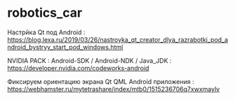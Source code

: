 # robotics_car


Настрйка Qt под Android : https://blog.lexa.ru/2019/03/26/nastroyka_qt_creator_dlya_razrabotki_pod_android_bystryy_start_pod_windows.html

NVIDIA PACK :       Android-SDK / Android-NDK / Java_JDK : https://developer.nvidia.com/codeworks-android


Фиксируем ориентацию экрана Qt QML Android приложения : https://webhamster.ru/mytetrashare/index/mtb0/1515236706q7xwxmaylv
